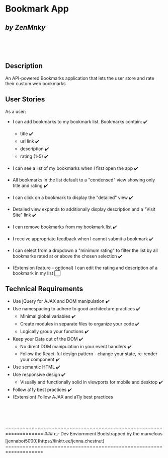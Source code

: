 # Bookmark App
## *by ZenMnky*
<br />
<br />
<br />

## Description

An API-powered Bookmarks application that lets the user store and rate their custom web bookmarks

## User Stories

As a user:

- I can add bookmarks to my bookmark list. Bookmarks contain: ✔️
    - title ✔️
    - url link ✔️
    - description ✔️
    - rating (1-5) ✔️
- I can see a list of my bookmarks when I first open the app ✔️

- All bookmarks in the list default to a "condensed" view showing only title and rating ✔️

- I can click on a bookmark to display the "detailed" view ✔️

- Detailed view expands to additionally display description and a "Visit Site" link ✔️

- I can remove bookmarks from my bookmark list ✔️

- I receive appropriate feedback when I cannot submit a bookmark ✔️

-  I can select from a dropdown a "minimum rating" to filter the list by all bookmarks rated at or above the chosen selection ✔️

-  (Extension feature - optional) I can edit the rating and description of a bookmark in my list ⬜

## Technical Requirements
- Use jQuery for AJAX and DOM manipulation ✔️
- Use namespacing to adhere to good architecture practices  ✔️
    - Minimal global variables ✔️
    - Create modules in separate files to organize your code ✔️
    - Logically group your functions ✔️
- Keep your Data out of the DOM ✔️
    - No direct DOM manipulation in your event handlers ✔️
    - Follow the React-ful design pattern - change your state, re-render your component ✔️
- Use semantic HTML ✔️
- Use responsive design ✔️
    - Visually and functionally solid in viewports for mobile and desktop ✔️
- Follow a11y best practices ✔️
- (Extension) Follow AJAX and a11y best practices

<br />
<br />
<br />
<br />
===================================================================
### 👉 Dev Enviornment Bootstrapped by the marvelous 
[jennabot5000](https://linktr.ee/jenna.chestnut)
===================================================================
